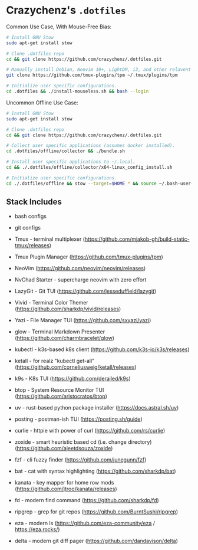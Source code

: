 # Crazychenz's `.dotfiles`

Common Use Case, With Mouse-Free Bias:

```sh
# Install GNU Stow
sudo apt-get install stow

# Clone .dotfiles repo
cd && git clone https://github.com/crazychenz/.dotfiles.git

# Manually install Debian, Neovim 10+, LightDM, i3, and other relavent apps.
git clone https://github.com/tmux-plugins/tpm ~/.tmux/plugins/tpm

# Initialize user specific configurations.
cd .dotfiles && ./install-mouseless.sh && bash --login
```


Uncommon Offline Use Case:

```sh
# Install GNU Stow
sudo apt-get install stow

# Clone .dotfiles repo
cd && git clone https://github.com/crazychenz/.dotfiles.git

# Collect user specific applications (assumes docker installed).
cd .dotfiles/offline/collector && ./bundle.sh

# Install user specific applications to ~/.local.
cd && ./.dotfiles/offline/collector/x64-linux_config_install.sh

# Initialize user specific configurations.
cd ./.dotfiles/offline && stow --target=$HOME * && source ~/.bash-user-settings.sh
```



## Stack Includes

- bash configs
- git configs

- Tmux - terminal multiplexer (https://github.com/mjakob-gh/build-static-tmux/releases)
- Tmux Plugin Manager (https://github.com/tmux-plugins/tpm)
- NeoVim (https://github.com/neovim/neovim/releases)
- NvChad Starter - supercharge neovim with zero effort
- LazyGit - Git TUI (https://github.com/jesseduffield/lazygit)
- Vivid - Terminal Color Themer (https://github.com/sharkdp/vivid/releases)
- Yazi - File Manager TUI (https://github.com/sxyazi/yazi)
- glow - Terminal Markdown Presenter (https://github.com/charmbracelet/glow)
- kubectl - k3s-based k8s client (https://github.com/k3s-io/k3s/releases)
- ketall - for realz "kubectl get-all" (https://github.com/corneliusweig/ketall/releases)
- k9s - K8s TUI (https://github.com/derailed/k9s)
- btop - System Resource Monitor TUI (https://github.com/aristocratos/btop)
- uv - rust-based python package installer (https://docs.astral.sh/uv)
- posting - postman-ish TUI (https://posting.sh/guide)
- curlie - httpie with power of curl (https://github.com/rs/curlie)
- zoxide - smart heuristic based cd (i.e. change directory) (https://github.com/ajeetdsouza/zoxide)
- fzf - cli fuzzy finder (https://github.com/junegunn/fzf)
- bat - cat with syntax highlighting (https://github.com/sharkdp/bat)
- kanata - key mapper for home row mods (https://github.com/jtroo/kanata/releases)
- fd - modern find command (https://github.com/sharkdp/fd)
- ripgrep - grep for git repos (https://github.com/BurntSushi/ripgrep)
- eza - modern ls (https://github.com/eza-community/eza / https://eza.rocks/)
- delta - modern git diff pager (https://github.com/dandavison/delta)
